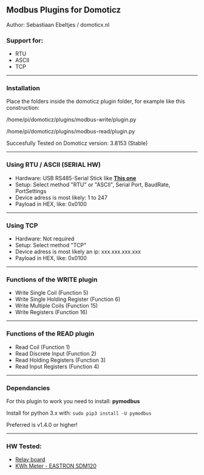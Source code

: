 ## Modbus Plugins for Domoticz
Author: Sebastiaan Ebeltjes / domoticx.nl

### Support for:
* RTU
* ASCII
* TCP

-----
### Installation

Place the folders inside the domoticz plugin folder, for example like this construction:

/home/pi/domoticz/plugins/modbus-write/plugin.py

/home/pi/domoticz/plugins/modbus-read/plugin.py

Succesfully Tested on Domoticz version: 3.8153 (Stable)

-----
### Using RTU / ASCII (SERIAL HW)

* Hardware: USB RS485-Serial Stick like **[This one](http://domoticx.nl/webwinkel/index.php?route=product/product&product_id=386)**
* Setup: Select method "RTU" or "ASCII", Serial Port, BaudRate, PortSettings
* Device adress is most likely: 1 to 247
* Payload in HEX, like: 0x0100

-----
### Using TCP

* Hardware: Not required
* Setup: Select method "TCP"
* Device adress is most likely an ip: xxx.xxx.xxx.xxx
* Payload in HEX, like: 0x0100

-----
### Functions of the WRITE plugin

* Write Single Coil (Function 5)
* Write Single Holding Register (Function 6)
* Write Multiple Coils (Function 15)
* Write Registers (Function 16)

-----
### Functions of the READ plugin

* Read Coil (Function 1)
* Read Discrete Input (Function 2)
* Read Holding Registers (Function 3)
* Read Input Registers (Function 4)

-----
### Dependancies

For this plugin to work you need to install: **pymodbus**

Install for python 3.x with: ```sudo pip3 install -U pymodbus```

Preferred is v1.4.0 or higher!

-----
### HW Tested:
* [Relay board](http://domoticx.com/modbus-relaisbord/)
* [KWh Meter - EASTRON SDM120](http://domoticx.com/modbus-kwh-meter-eastron-sdm120/)
